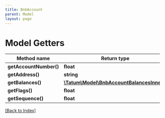 ```yaml
---
title: BnbAccount
parent: Model
layout: page
---
```


# Model Getters

Method name | Return type | Description | Notes
------------ | ------------- | ------------- | -------------
**getAccountNumber()** | **float** |  | [optional]
**getAddress()** | **string** |  | [optional]
**getBalances()** | [**\Tatum\Model\BnbAccountBalancesInner[]**](BnbAccountBalancesInner.md) |  | [optional]
**getFlags()** | **float** |  | [optional]
**getSequence()** | **float** |  | [optional]

[[Back to Index]](../index.md)
